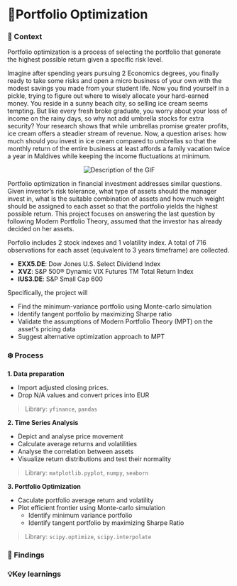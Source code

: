 # 🧬Portfolio Optimization

### 🍧 Context
Portfolio optimization is a process of selecting the portfolio that generate the highest possible return given a specific risk level.

Imagine after spending years pursuing 2 Economics degrees, you finally ready to take some risks and open a micro business of your own with the modest savings you made from your student life. Now you find yourself in a pickle, trying to figure out where to wisely allocate your hard-earned money. You reside in a sunny beach city, so selling ice cream seems tempting. But like every fresh broke graduate, you worry about your loss of income on the rainy days, so why not add umbrella stocks for extra security? Your research shows that while umbrellas promise greater profits, ice cream offers a steadier stream of revenue. Now, a question arises: how much should you invest in ice cream compared to umbrellas so that the monthly return of the entire business at least affords a family vacation twice a year in Maldives while keeping the income fluctuations at minimum.

<p align="center">
  <img src="https://github.com/minhanhvu/portfolio-optimization/assets/87383756/0a46de22-8eb4-43d4-87c2-409155df6492" alt="Description of the GIF">
</p>

Portfolio optimization in financial investment addresses similar questions. Given investor’s risk tolerance, what type of assets should the manager invest in, what is the suitable combination of assets and how much weight should be assigned to each asset so that the portfolio yields the highest possible return. This project focuses on answering the last question by following Modern Portfolio Theory, assumed that the investor has already decided on her assets.

Porfolio includes 2 stock indexes and 1 volatility index. A total of 716 observations for each asset (equivalent to 3 years timeframe) are collected.
- __EXX5.DE__: Dow Jones U.S. Select Dividend Index
- __XVZ__: S&P 500® Dynamic VIX Futures TM Total Return Index
- __IUS3.DE__: S&P Small Cap 600

Specifically, the project will
- Find the minimum-variance portfolio using Monte-carlo simulation
- Identify tangent portfolio by maximizing Sharpe ratio 
- Validate the assumptions of Modern Portfolio Theory (MPT) on the asset's pricing data
- Suggest alternative optimization approach to MPT

### ❄️ Process
__1. Data preparation__
* Import adjusted closing prices.
* Drop N/A values and convert prices into EUR 
> Library: `yfinance`, `pandas`


__2. Time Series Analysis__
* Depict and analyse price movement
* Calculate average returns and volatilities
* Analyse the correlation between assets
* Visualize return distributions and test their normality
> Library: `matplotlib.pyplot`, `numpy`, `seaborn`


__3. Portfolio Optimization__ 
- Caculate portfolio average return and volatility
- Plot efficient frontier using Monte-carlo simulation
    - Identify minimum variance portfolio
    - Identify tangent portfolio by maximizing Sharpe Ratio
> Library: `scipy.optimize`, `scipy.interpolate`
### 👻 Findings


### 💡Key learnings

